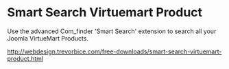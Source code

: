 # Smart Search Virtuemart Product
Use the advanced Com_finder 'Smart Search' extension to search all your Joomla VirtueMart Products.

http://webdesign.trevorbice.com/free-downloads/smart-search-virtuemart-product.html
